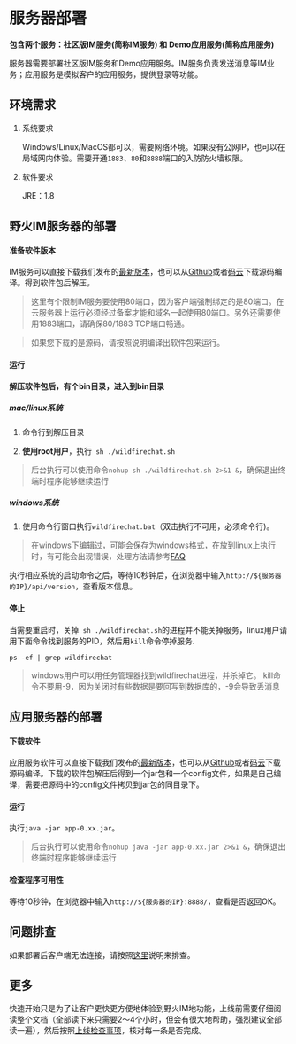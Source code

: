 # 服务器部署

**包含两个服务：社区版IM服务(简称IM服务) 和 Demo应用服务(简称应用服务)**

服务器需要部署社区版IM服务和Demo应用服务。IM服务负责发送消息等IM业务；应用服务是模拟客户的应用服务，提供登录等功能。

## 环境需求
1. 系统要求

   Windows/Linux/MacOS都可以，需要网络环境。如果没有公网IP，也可以在局域网内体验。需要开通```1883```、```80```和```8888```端口的入防防火墙权限。
2. 软件要求

   JRE：1.8

## 野火IM服务器的部署
#### 准备软件版本
IM服务可以直接下载我们发布的[最新版本](https://static.wildfirechat.cn/distribution-latest-bundle-tar.tar.gz)，也可以从[Github](https://github.com/wildfirechat/im-server)或者[码云](https://gitee.com/wfchat/im-server)下载源码编译。得到软件包后解压。
> 这里有个限制IM服务要使用80端口，因为客户端强制绑定的是80端口。在云服务器上运行必须经过备案才能和域名一起使用80端口。另外还需要使用1883端口，请确保80/1883 TCP端口畅通。

> 如果您下载的是源码，请按照说明编译出软件包来运行。

#### 运行

**解压软件包后，有个bin目录，进入到bin目录**

##### mac/linux系统

  1. 命令行到解压目录

  2. **使用root用户**，执行``` sh ./wildfirechat.sh```
> 后台执行可以使用命令```nohup sh ./wildfirechat.sh 2>&1 &```，确保退出终端时程序能够继续运行

##### windows系统

1. 使用命令行窗口执行```wildfirechat.bat```（双击执行不可用，必须命令行)。

> 在windows下编辑过，可能会保存为windows格式，在放到linux上执行时，有可能会出现错误，处理方法请参考[FAQ](https://docs.wildfirechat.cn/faq/server.html)


执行相应系统的启动命令之后，等待10秒钟后，在浏览器中输入```http://${服务器的IP}/api/version```，查看版本信息。

#### 停止
当需要重启时，关掉``` sh ./wildfirechat.sh```的进程并不能关掉服务，linux用户请用下面命令找到服务的PID，然后用```kill```命令停掉服务.
```
ps -ef | grep wildfirechat
```
> windows用户可以用任务管理器找到wildfirechat进程，并杀掉它。
> kill命令不要用-9，因为关闭时有些数据是要回写到数据库的，-9会导致丢消息

## 应用服务器的部署
#### 下载软件
应用服务软件可以直接下载我们发布的[最新版本](https://static.wildfirechat.cn/app-server-release-latest.tar.gz)，也可以从[Github](https://github.com/wildfirechat/app_server)或者[码云](https://gitee.com/wfchat/app_server)下载源码编译。下载的软件包解压后得到一个jar包和一个config文件，如果是自己编译，需要把源码中的config文件拷贝到jar包的同目录下。

#### 运行
执行```java -jar app-0.xx.jar```。
> 后台执行可以使用命令```nohup java -jar app-0.xx.jar 2>&1 &```，确保退出终端时程序能够继续运行

#### 检查程序可用性
等待10秒钟，在浏览器中输入```http://${服务器的IP}:8888/```，查看是否返回OK。

## 问题排查
如果部署后客户端无法连接，请按照[这里](../faq/server/q1.md)说明来排查。

## 更多
快速开始只是为了让客户更快更方便地体验到野火IM地功能，上线前需要仔细阅读整个文档（全部读下来只需要2～4个小时，但会有很大地帮助，强烈建议全部读一遍），然后按照[上线检查事项](../blogs/上线检查事项.md)，核对每一条是否完成。
